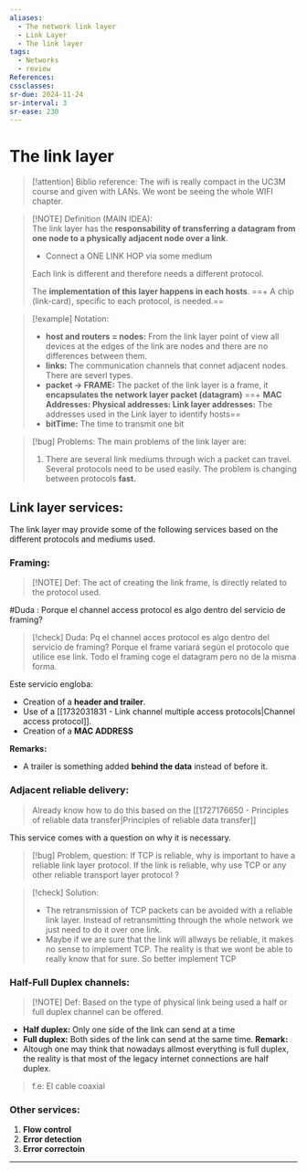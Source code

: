 ```yaml
---
aliases:
  - The network link layer
  - Link Layer
  - The link layer
tags:
  - Networks
  - review
References: 
cssclasses:
sr-due: 2024-11-24
sr-interval: 3
sr-ease: 230
---
```

# The link layer

> [!attention] Biblio reference: 
> The wifi is really compact in the UC3M course and given with LANs. We wont be seeing the whole WIFI chapter. 
> 

> [!NOTE] Definition (MAIN IDEA):  
> The link layer has the **responsability of transferring a datagram from one node to a physically adjacent node over a link**. 
> + Connect a ONE LINK HOP via some medium
>   
> Each link is different and therefore needs a different protocol. 
> 
> The **implementation of this layer happens in each hosts**. 
>==+ A chip (link-card), specific to each protocol, is needed.== 

> [!example] Notation: 
>+ **host and routers = nodes:** From the link layer point of view all devices at the edges of the link are nodes and there are no differences between them. 
>+ **links:** The communication channels that connet adjacent nodes. There are severl types. 
>+ **packet → FRAME:** The packet of the link layer is a frame, it **encapsulates the network layer packet (datagram)**
>==+ **MAC Addresses: Physical addresses: Link layer addresses:** The addresses used in the Link layer to identify hosts== 
>+ **bitTime:** The time to transmit one bit

> [!bug] Problems: 
> The main problems of the link layer are: 
> 1. There are several link mediums through wich a packet can travel. Several protocols need to be used easily. The problem is changing between protocols **fast.**

## Link layer services: 
The link layer may provide some of the following services based on the different protocols and mediums used.
### Framing:

> [!NOTE] Def: 
>  The act of creating the link frame, is directly related to the protocol used.

#Duda : Porque el channel access protocol es algo dentro del servicio de framing? 

> [!check] Duda: Pq el channel acces protocol es algo dentro del servicio de framing?
> Porque el frame variará según el protocolo que utilice ese link.  Todo el framing coge el datagram pero no de la misma forma. 


Este servicio engloba: 
+ Creation of a **header and trailer**.
+ Use of a [[1732031831 - Link channel multiple access protocols|Channel access protocol]]. 
+ Creation of a **MAC ADDRESS** 

 **Remarks:**
+ A trailer is something added **behind the data** instead of before it.
      
### Adjacent reliable delivery:

> Already know how to do this based on the [[1727176650 - Principles of reliable data transfer|Principles of reliable data transfer]]


This service comes with a question on why it is necessary.

> [!bug] Problem, question: 
> If TCP is reliable, why is important to have a reliable link layer protocol. 
> If the link is reliable, why use TCP or any other reliable transport layer protocol ?

> [!check] Solution:
> + The retransmission of TCP packets can be avoided with a reliable link layer. Instead of retransmitting through the whole network we just need to do it over one link. 
> + Maybe if we are sure that the link will allways be reliable, it makes no sense to implement TCP. The reality is that we wont be able to really know that for sure. So better implement TCP

### Half-Full Duplex channels:

> [!NOTE] Def: 
> Based on the type of physical link being used a half or full duplex channel can be offered. 
> 
+ **Half duplex:** Only one side of the link can send at a time
+ **Full duplex:** Both sides of the link can send at the same time. 
**Remark:**
+ Altough one may think that nowadays allmost everything is full duplex, the reality is that most of the legacy internet connections are half duplex. 
> f.e: El cable coaxial
### Other services:
1. **Flow control** 
2. **Error detection**
3. **Error correctoin**

***